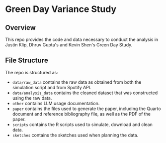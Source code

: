 # Green Day Variance Study

## Overview

This repo provides the code and data necessary to conduct the analysis in Justin Klip, Dhruv Gupta's and Kevin Shen's Green Day Study.


## File Structure

The repo is structured as:

-   `data/raw_data` contains the raw data as obtained from both the simulation script and from Spotify API.
-   `data/analysis_data` contains the cleaned dataset that was constructed using the raw data.
-   `other` contains LLM usage documentation.
-   `paper` contains the files used to generate the paper, including the Quarto document and reference bibliography file, as well as the PDF of the paper. 
-   `scripts` contains the R scripts used to simulate, download and clean data.
-   `sketches` contains the sketches used when planning the data.
